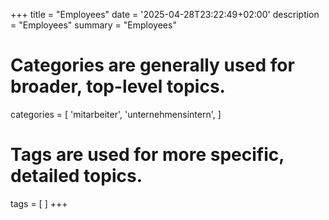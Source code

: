 +++
title = "Employees"
date = '2025-04-28T23:22:49+02:00'
description = "Employees"
summary = "Employees"
# Categories are generally used for broader, top-level topics.
categories = [
 'mitarbeiter',
 'unternehmensintern',
]
# Tags are used for more specific, detailed topics.
tags = [
]
+++
